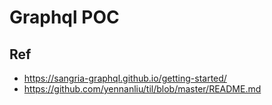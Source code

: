 # Graphql POC

## Ref
- https://sangria-graphql.github.io/getting-started/
- https://github.com/yennanliu/til/blob/master/README.md